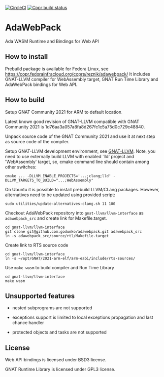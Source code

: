 [![CircleCI](https://circleci.com/gh/godunko/adawebpack.svg?style=svg)](https://circleci.com/gh/godunko/adawebpack)
[![Copr build status](https://copr.fedorainfracloud.org/coprs/reznik/adawebpack/package/adawebpack/status_image/last_build.png)](https://copr.fedorainfracloud.org/coprs/reznik/adawebpack/package/adawebpack/)

# AdaWebPack
Ada WASM Runtime and Bindings for Web API

## How to install

Prebuild package is available for Fedora Linux, see https://copr.fedorainfracloud.org/coprs/reznik/adawebpack/
It includes GNAT-LLVM compiler for WebAssembly target, GNAT Run Time Library and AdaWebPack bindings for Web API.

## How to build

Setup GNAT Community 2021 for ARM to default location.

Latest known good revision of GNAT-LLVM compatible with GNAT Community 2021 is 1d76aa3a057a8fa8d267fc1c5a75d0c729c48840.

Unpack source code of the GNAT Community 2021 and use it at next step as source code of the compiler.

Setup GNAT-LLVM development environment, see
[GNAT-LLVM](https://github.com/AdaCore/gnat-llvm). Note, you need to use
externally build LLVM with enabled 'lld' project and 'WebAssembly' target,
so, cmake command line should contain among other switches:

```
cmake ... -DLLVM_ENABLE_PROJECTS='...;clang;lld' -DLLVM_TARGETS_TO_BUILD="...;WebAssembly"
```

On Ubuntu it is possible to install prebuild LLVM/CLang packages. However,
alternatives need to be updated using provided script:

```
sudo utilities/update-alternatives-clang.sh 11 100
```

Checkout AdaWebPack repository into `gnat-llvm/llvm-interface` as
`adawebpack_src` and create link for Makefile.target.

```
cd gnat-llvm/llvm-interface
git clone git@github.com:godunko/adawebpack.git adawebpack_src
ln -s adawebpack_src/source/rtl/Makefile.target
```

Create link to RTS source code

```
cd gnat-llvm/llvm-interface
ln -s ~/opt/GNAT/2021-arm-elf/arm-eabi/include/rts-sources/
```

Use `make wasm` to build compiler and Run Time Library

```
cd gnat-llvm/llvm-interface
make wasm
```

## Unsupported features

 - nested subprograms are not supported

 - exceptions support is limited to local exceptions propagation and last
   chance handler

 - protected objects and tasks are not supported

## License

Web API bindings is licensed under BSD3 license.

GNAT Runtime Library is licensed under GPL3 license.
